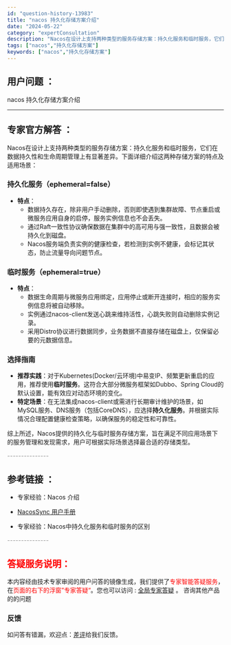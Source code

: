 ```yaml
---
id: "question-history-13983"
title: "nacos 持久化存储方案介绍"
date: "2024-05-22"
category: "expertConsultation"
description: "Nacos在设计上支持两种类型的服务存储方案：持久化服务和临时服务，它们在数据持久性和生命周期管理上有显著差异。下面详细介绍这两种存储方案的特点及适用场景：### 持久化服务（ephemeral=false）- **特点**：  - 数据持久存在，除非用户手动删除，否则即使遇到集群故障、节点重启或微"
tags: ["nacos","持久化存储方案"]
keywords: ["nacos","持久化存储方案"]
---
```


## 用户问题 ： 
 nacos 持久化存储方案介绍  

---------------
## 专家官方解答 ：

Nacos在设计上支持两种类型的服务存储方案：持久化服务和临时服务，它们在数据持久性和生命周期管理上有显著差异。下面详细介绍这两种存储方案的特点及适用场景：

### 持久化服务（ephemeral=false）
- **特点**：
  - 数据持久存在，除非用户手动删除，否则即使遇到集群故障、节点重启或微服务应用自身的启停，服务实例信息也不会丢失。
  - 通过Raft一致性协议确保数据在集群中的高可用与强一致性，且数据会被持久化到磁盘。
  - Nacos服务端负责实例的健康检查，若检测到实例不健康，会标记其状态，防止流量导向问题节点。

### 临时服务（ephemeral=true）
- **特点**：
  - 数据生命周期与微服务应用绑定，应用停止或断开连接时，相应的服务实例信息将被自动移除。
  - 实例通过nacos-client发送心跳来维持活性，心跳失败则自动删除实例记录。
  - 采用Distro协议进行数据同步，业务数据不直接存储在磁盘上，仅保留必要的元数据信息。

### 选择指南
- **推荐实践**：对于Kubernetes(Docker/云环境)中易变IP、频繁更新重启的应用，推荐使用**临时服务**。这符合大部分微服务框架如Dubbo、Spring Cloud的默认设置，能有效应对动态环境的变化。
- **特定场景**：在无法集成nacos-client或需进行长期审计维护的场景，如MySQL服务、DNS服务（包括CoreDNS），应选择**持久化服务**。并根据实际情况合理配置健康检查策略，以确保服务的稳定性和可靠性。

综上所述，Nacos提供的持久化与临时服务存储方案，旨在满足不同应用场景下的服务管理和发现需求，用户可根据实际场景选择最合适的存储类型。


<font color="#949494">---------------</font> 


## 参考链接 ：

* 专家经验：Nacos 介绍 
 
 * [NacosSync 用户手册](https://nacos.io/docs/latest/ecology/use-nacos-sync)
 
 * 专家经验：Nacos中持久化服务和临时服务的区别 


 <font color="#949494">---------------</font> 
 


## <font color="#FF0000">答疑服务说明：</font> 

本内容经由技术专家审阅的用户问答的镜像生成，我们提供了<font color="#FF0000">专家智能答疑服务</font>，在<font color="#FF0000">页面的右下的浮窗”专家答疑“</font>。您也可以访问 : [全局专家答疑](https://answer.opensource.alibaba.com/docs/intro) 。 咨询其他产品的的问题

### 反馈
如问答有错漏，欢迎点：[差评](https://ai.nacos.io/user/feedbackByEnhancerGradePOJOID?enhancerGradePOJOId=13987)给我们反馈。

